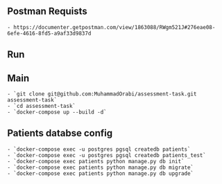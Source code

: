 ## Postman Requists
    - https://documenter.getpostman.com/view/1863088/RWgm521J#276eae08-6efe-4616-8fd5-a9af33d9837d

## Run
## Main
    - `git clone git@github.com:MuhammadOrabi/assessment-task.git assessment-task`
    - `cd assessment-task`
    - `docker-compose up --build -d`

## Patients databse config
    - `docker-compose exec -u postgres pgsql createdb patients` 
    - `docker-compose exec -u postgres pgsql createdb patients_test` 
    - `docker-compose exec patients python manage.py db init`
    - `docker-compose exec patients python manage.py db migrate`
    - `docker-compose exec patients python manage.py db upgrade`